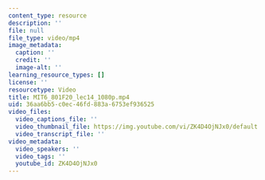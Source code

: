```yaml
---
content_type: resource
description: ''
file: null
file_type: video/mp4
image_metadata:
  caption: ''
  credit: ''
  image-alt: ''
learning_resource_types: []
license: ''
resourcetype: Video
title: MIT6_801F20_lec14_1080p.mp4
uid: 36aa6bb5-c0ec-46fd-883a-6753ef936525
video_files:
  video_captions_file: ''
  video_thumbnail_file: https://img.youtube.com/vi/ZK4D4OjNJx0/default.jpg
  video_transcript_file: ''
video_metadata:
  video_speakers: ''
  video_tags: ''
  youtube_id: ZK4D4OjNJx0
---
```

